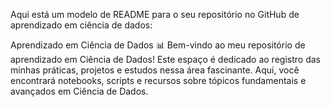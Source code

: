 
Aqui está um modelo de README para o seu repositório no GitHub de aprendizado em ciência de dados:

Aprendizado em Ciência de Dados 📊
Bem-vindo ao meu repositório de aprendizado em Ciência de Dados! Este espaço é dedicado ao registro das minhas práticas, projetos e estudos nessa área fascinante. Aqui, você encontrará notebooks, scripts e recursos sobre tópicos fundamentais e avançados em Ciência de Dados.
